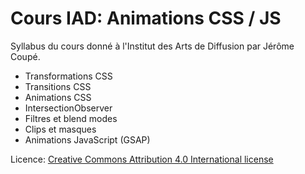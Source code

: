 # Cours IAD: Animations CSS / JS

Syllabus du cours donné à l'Institut des Arts de Diffusion par Jérôme Coupé.

- Transformations CSS
- Transitions CSS
- Animations CSS
- IntersectionObserver
- Filtres et blend modes
- Clips et masques
- Animations JavaScript (GSAP)

Licence: [Creative Commons Attribution 4.0 International license](http://creativecommons.org/licenses/by/4.0/)